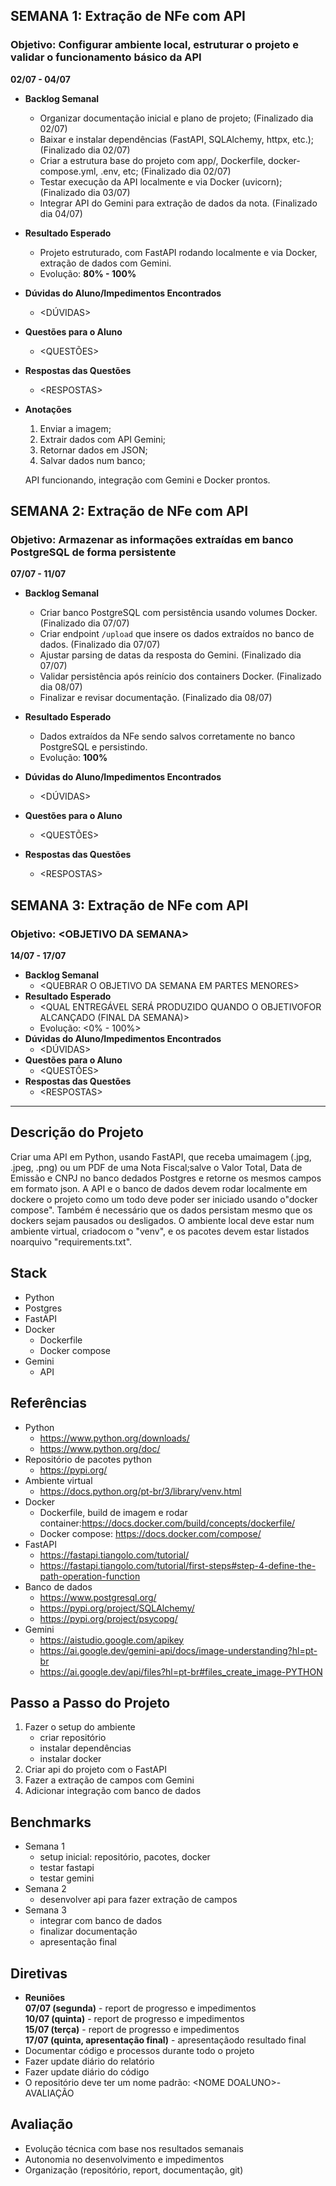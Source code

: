 ## SEMANA 1: Extração de NFe com API  
### Objetivo: Configurar ambiente local, estruturar o projeto e validar o funcionamento básico da API  
**02/07 - 04/07**
- **Backlog Semanal**
    - Organizar documentação inicial e plano de projeto; (Finalizado dia 02/07)
    - Baixar e instalar dependências (FastAPI, SQLAlchemy, httpx, etc.); (Finalizado dia 02/07)
    - Criar a estrutura base do projeto com app/, Dockerfile, docker-compose.yml, .env, etc; (Finalizado dia 02/07)
    - Testar execução da API localmente e via Docker (uvicorn); (Finalizado dia 03/07)
    - Integrar API do Gemini para extração de dados da nota. (Finalizado dia 04/07)

- **Resultado Esperado**
    - Projeto estruturado, com FastAPI rodando localmente e via Docker, extração de dados com Gemini.
    - Evolução: **80% - 100%**

- **Dúvidas do Aluno/Impedimentos Encontrados**
    - \<DÚVIDAS\>
- **Questões para o Aluno**
    - \<QUESTÕES\>
- **Respostas das Questões**
    - \<RESPOSTAS\>

- **Anotações**
    1. Enviar a imagem;  
    2. Extrair dados com API Gemini;
    3. Retornar dados em JSON;
    4. Salvar dados num banco;
    
    API funcionando, integração com Gemini e Docker prontos.

## SEMANA 2: Extração de NFe com API
### Objetivo: Armazenar as informações extraídas em banco PostgreSQL de forma persistente
**07/07 - 11/07**
- **Backlog Semanal**
    - Criar banco PostgreSQL com persistência usando volumes Docker. (Finalizado dia 07/07)
    - Criar endpoint `/upload` que insere os dados extraídos no banco de dados. (Finalizado dia 07/07)
    - Ajustar parsing de datas da resposta do Gemini. (Finalizado dia 07/07)
    - Validar persistência após reinício dos containers Docker. (Finalizado dia 08/07)
    - Finalizar e revisar documentação. (Finalizado dia 08/07)

- **Resultado Esperado**
    - Dados extraídos da NFe sendo salvos corretamente no banco PostgreSQL e persistindo.
    - Evolução: **100%**

- **Dúvidas do Aluno/Impedimentos Encontrados**
    - \<DÚVIDAS\>

- **Questões para o Aluno**
    - \<QUESTÕES\>

- **Respostas das Questões**
    - \<RESPOSTAS\>

## SEMANA 3: Extração de NFe com API
### Objetivo: \<OBJETIVO DA SEMANA\>
**14/07 - 17/07**
- **Backlog Semanal**
    - \<QUEBRAR O OBJETIVO DA SEMANA EM PARTES MENORES\>
- **Resultado Esperado**
    - \<QUAL ENTREGÁVEL SERÁ PRODUZIDO QUANDO O OBJETIVOFOR ALCANÇADO (FINAL DA SEMANA)\>
    - Evolução: \<0% - 100%\>
- **Dúvidas do Aluno/Impedimentos Encontrados**
    - \<DÚVIDAS\>
- **Questões para o Aluno**
    - \<QUESTÕES\>
- **Respostas das Questões**
    - \<RESPOSTAS\>
---
## Descrição do Projeto
Criar uma API em Python, usando FastAPI, que receba umaimagem (.jpg, .jpeg, .png) ou um PDF de uma Nota Fiscal;salve o Valor Total, Data de Emissão e CNPJ no banco dedados Postgres e retorne os mesmos campos em formato json.
A API e o banco de dados devem rodar localmente em dockere o projeto como um todo deve poder ser iniciado usando o"docker compose". Também é necessário que os dados persistam mesmo que os dockers sejam pausados ou desligados.
O ambiente local deve estar num ambiente virtual, criadocom o "venv", e os pacotes devem estar listados noarquivo "requirements.txt".
## Stack
- Python
- Postgres
- FastAPI
- Docker
    - Dockerfile
    - Docker compose
- Gemini
    - API
## Referências
- Python
    - https://www.python.org/downloads/
    - https://www.python.org/doc/
- Repositório de pacotes python
    - https://pypi.org/
- Ambiente virtual
    - https://docs.python.org/pt-br/3/library/venv.html
- Docker
    - Dockerfile, build de imagem e rodar container:https://docs.docker.com/build/concepts/dockerfile/
    - Docker compose: https://docs.docker.com/compose/
- FastAPI
    - https://fastapi.tiangolo.com/tutorial/
    - https://fastapi.tiangolo.com/tutorial/first-steps#step-4-define-the-path-operation-function
- Banco de dados
    - https://www.postgresql.org/
    - https://pypi.org/project/SQLAlchemy/
    - https://pypi.org/project/psycopg/
- Gemini
    - https://aistudio.google.com/apikey
    - https://ai.google.dev/gemini-api/docs/image-understanding?hl=pt-br
    - https://ai.google.dev/api/files?hl=pt-br#files_create_image-PYTHON 
## Passo a Passo do Projeto
1. Fazer o setup do ambiente
    - criar repositório
    - instalar dependências
    - instalar docker
1. Criar api do projeto com o FastAPI
1. Fazer a extração de campos com Gemini
1. Adicionar integração com banco de dados
## Benchmarks
- Semana 1
    - setup inicial: repositório, pacotes, docker
    - testar fastapi
    - testar gemini
- Semana 2
    - desenvolver api para fazer extração de campos
- Semana 3
    - integrar com banco de dados
    - finalizar documentação
    - apresentação final
## Diretivas
- **Reuniões**  
    **07/07 (segunda)** - report de progresso e impedimentos  
    **10/07 (quinta)** - report de progresso e impedimentos  
    **15/07 (terça)** - report de progresso e impedimentos  
    **17/07 (quinta, apresentação final)** - apresentaçãodo resultado final  
- Documentar código e processos durante todo o projeto  
- Fazer update diário do relatório  
- Fazer update diário do código  
- O repositório deve ter um nome padrão: \<NOME DOALUNO\>-AVALIAÇÃO
## Avaliação
- Evolução técnica com base nos resultados semanais
- Autonomia no desenvolvimento e impedimentos
- Organização (repositório, report, documentação, git)